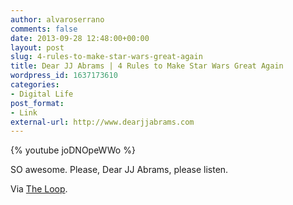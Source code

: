 ```yaml
---
author: alvaroserrano
comments: false
date: 2013-09-28 12:48:00+00:00
layout: post
slug: 4-rules-to-make-star-wars-great-again
title: Dear JJ Abrams | 4 Rules to Make Star Wars Great Again
wordpress_id: 1637173610
categories:
- Digital Life
post_format:
- Link
external-url: http://www.dearjjabrams.com
---
```


{% youtube joDNOpeWWo %}

SO awesome. Please, Dear JJ Abrams, please listen.

Via [The Loop](http://www.loopinsight.com/2013/09/27/dear-j-j-abrams-heres-how-to-make-star-wars-great-again/).
